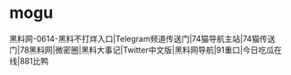 # mogu
黑料网-0614-黑料不打烊入口|Telegram频道传送门|74猫导航主站|74猫传送门|78黑料网|微密圈|黑料大事记|Twitter中文版|黑料网导航|91重口|今日吃瓜在线|881比鸭
